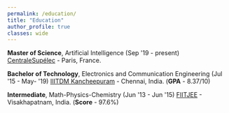 ```yaml
---
permalink: /education/
title: "Education"
author_profile: true
classes: wide
---
```


**Master of Science**, Artificial Intelligence                                (Sep '19 - present)
[CentraleSupélec](https://www.centralesupelec.fr/en) - Paris, France.

**Bachelor of Technology**, Electronics and Communication Engineering         (Jul '15 - May- '19)
[IIITDM Kancheepuram](iiitdm.ac.in) - Chennai, India. (**GPA** - 8.37/10)

**Intermediate**, Math-Physics-Chemistry                                      (Jun '13 - Jun '15)
[FIITJEE](https://www.fiitjee.com/) - Visakhapatnam, India. (**Score** - 97.6%)
